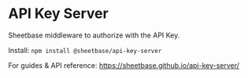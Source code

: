 # API Key Server

Sheetbase middleware to authorize with the API Key.

Install: `npm install @sheetbase/api-key-server`

For guides & API reference: <https://sheetbase.github.io/api-key-server/>